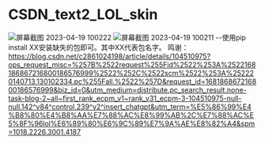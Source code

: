# CSDN_text2_LOL_skin
![屏幕截图 2023-04-19 100222](https://user-images.githubusercontent.com/128241333/232947807-9d34a9b0-4029-4d72-a05d-016f516a6ef1.png)
![屏幕截图 2023-04-19 100211](https://user-images.githubusercontent.com/128241333/232947842-c6ce1404-0296-4e20-9f23-1f7ccc4e3b46.png)
--使用pip install XX安装缺失的包即可。其中XX代表包名字。
鸣谢：https://blog.csdn.net/c2861024198/article/details/104510975?ops_request_misc=%257B%2522request%255Fid%2522%253A%2522168186867216800186576999%2522%252C%2522scm%2522%253A%252220140713.130102334.pc%255Fall.%2522%257D&request_id=168186867216800186576999&biz_id=0&utm_medium=distribute.pc_search_result.none-task-blog-2~all~first_rank_ecpm_v1~rank_v31_ecpm-3-104510975-null-null.142^v84^control,239^v2^insert_chatgpt&utm_term=%E5%86%99%E4%B8%80%E4%B8%AA%E7%88%AC%E8%99%AB%2C%E7%88%AC%E5%8F%96lol%E6%89%80%E6%9C%89%E7%9A%AE%E8%82%A4&spm=1018.2226.3001.4187
